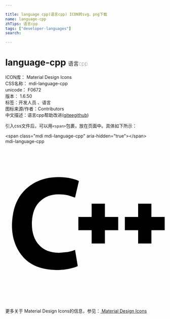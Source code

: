 ```yaml
---

title: language cpp(语言cpp) ICON转svg、png下载
name: language-cpp
zhTips: 语言cpp
tags: ["developer-languages"]
search: 

---
```


# language-cpp  <small style="font-size: 60%;font-weight: 100">语言cpp</small>


<div class="detail-page">
<p>
<span>
ICON库：
<span class="badge-secondary badge">Material Design Icons</span> 
</span>
<br/>
<span>
CSS名称：
<span class="badge-secondary badge">mdi-language-cpp</span> 
</span>
<br/>
<span>
unicode：
<span class="badge-secondary badge">F0672</span> 
<copy-btn content='F0672' btn-title=""></copy-btn>
<copy-btn :content='String.fromCodePoint(parseInt("F0672", 16))' btn-title="复制U"></copy-btn>
</span>
<br/>
<span>
版本：
<span class="badge-secondary badge">1.6.50</span> 
</span><br/><span>标签：<span class="badge-light badge"><router-link to="/tags/developer-languages.html">开发人员 、语言</router-link></span></span>
<br/>
<span>图标来源/作者：<span class="badge-light badge">Contributors</span></span> 
<br/>
<span class="zh-detail">中文描述：<span class="badge-primary badge">语言cpp</span><span class="help-link"><span>帮助改进</span>(<a href="https://gitee.com/liuwave/icon-helper/edit/master/json/material/language-cpp.json" target="_blank" rel="noopener noreferrer">gitee</a><a href="https://github.com/liuwave/icon-helper/edit/master/json/material/language-cpp.json" target="_blank" rel="noopener noreferrer">github</a></span>)</span><br/>
</p>
</div>
<div class="alert alert-dark">
  <i class="mdi mdi-language-cpp mdi-48px"></i>
  <i class="mdi mdi-language-cpp mdi-36px"></i>
  <i class="mdi mdi-language-cpp mdi-24px"></i>
  <i class="mdi mdi-language-cpp mdi-18px"></i>
</div>
<div>
  <p>引入css文件后，可以用<code>&lt;span&gt;</code>包裹，放在页面中。具体如下所示：    
  </p>
  <div class="alert alert-primary" style="font-size: 14px">
    &lt;span class="mdi mdi-language-cpp" aria-hidden="true"&gt;&lt;/span&gt;
    <copy-btn content='<span class="mdi mdi-language-cpp" aria-hidden="true"></span>'></copy-btn>
  </div>
  <div class="alert alert-secondary">
    <i class="mdi mdi-language-cpp"
    style="font-size: 24px"
    aria-hidden="true"></i> mdi-language-cpp
    <copy-btn content="mdi-language-cpp" btn-title="复制图标名称"></copy-btn>
  </div>
</div>
<div id="svg" class="svg-wrap">
<svg xmlns="http://www.w3.org/2000/svg" viewBox="0 0 24 24"><path d="M10.5,15.97L10.91,18.41C10.65,18.55 10.23,18.68 9.67,18.8C9.1,18.93 8.43,19 7.66,19C5.45,18.96 3.79,18.3 2.68,17.04C1.56,15.77 1,14.16 1,12.21C1.05,9.9 1.72,8.13 3,6.89C4.32,5.64 5.96,5 7.94,5C8.69,5 9.34,5.07 9.88,5.19C10.42,5.31 10.82,5.44 11.08,5.59L10.5,8.08L9.44,7.74C9.04,7.64 8.58,7.59 8.05,7.59C6.89,7.58 5.93,7.95 5.18,8.69C4.42,9.42 4.03,10.54 4,12.03C4,13.39 4.37,14.45 5.08,15.23C5.79,16 6.79,16.4 8.07,16.41L9.4,16.29C9.83,16.21 10.19,16.1 10.5,15.97M11,11H13V9H15V11H17V13H15V15H13V13H11V11M18,11H20V9H22V11H24V13H22V15H20V13H18V11Z" /></svg>
</div>
<detail full-name='mdi-language-cpp'></detail>
    
<div><p>更多关于 Material Design Icons的信息，参见：<a target="_blank" href="https://iconhelper.cn/material.html"> Material Design Icons</a>
</p></div>
